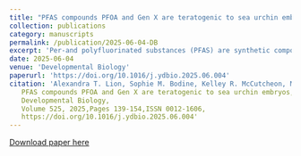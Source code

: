 ```yaml
---
title: "PFAS compounds PFOA and Gen X are teratogenic to sea urchin embryos"
collection: publications
category: manuscripts
permalink: /publication/2025-06-04-DB
excerpt: 'Per-and polyfluorinated substances (PFAS) are synthetic compounds used in the production of fluoropolymer coatings found in products such as non-stick pans, clothing, cosmetics, and food packaging. These highly persistent molecules are known as “forever chemicals” since they neither degrade environmentally nor break down enzymatically within biological systems. PFAS compounds readily contaminate water sources, and as a result, certain PFAS molecules have bioaccumulated in exposed species including humans. The purpose of this study was to define the effect of two PFAS molecules, the ostensibly more toxic perfluorooctanoic acid (PFOA) and the more recent, reportedly safer chemical hexafluoropropylene oxide dimer acid (Gen X), on the development of Lytechinus variegatus sea urchin embryos. We examined the effects of PFOA and Gen X on development and patterning using morphological analysis, immunostaining, HCR-FISH, and Particle Image Velocimetry (PIV). The results show that both PFAS compounds are teratogenic to sea urchin embryos. PFOA and Gen X each function at different intervals during development and provoke distinct phenotypic and gene expression outcomes. Despite beliefs that Gen X would be a safer alternative, our findings indicate that Gen X has earlier and more severe effects on endomesoderm and dorsal-ventral axis specification, neural development and function, and pattern formation compared to PFOA. These results illustrate the dangerous teratogenic potential of environmentally accumulating PFAS like Gen X, underscoring the negative ecological implications that accompany continuing commercial and industrial use of PFAS in the absence of remediation strategies.'
date: 2025-06-04
venue: 'Developmental Biology'
paperurl: 'https://doi.org/10.1016/j.ydbio.2025.06.004'
citation: 'Alexandra T. Lion, Sophie M. Bodine, Kelley R. McCutcheon, Mayank Ghogale, Santhan Chandragiri, Deema Abayawardena, Bikram D. Shrestha, Abigail Descoteaux, Kathryn Alvarez, J'nesse A. Balkman, Breelyn Cocke, Athula H. Wikramanayake, Jennifer Schlezinger, Joyce Y. Wong, Vivek N. Prakash, Cynthia A. Bradham,
   PFAS compounds PFOA and Gen X are teratogenic to sea urchin embryos,
   Developmental Biology,
   Volume 525, 2025,Pages 139-154,ISSN 0012-1606,
   https://doi.org/10.1016/j.ydbio.2025.06.004'
---
```


[Download paper here](https://doi.org/10.1016/j.ydbio.2025.06.004)

